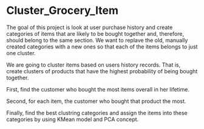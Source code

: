 # Cluster_Grocery_Item
The goal of this project is look at user purchase history and create categories of items that are likely to be bought together and, therefore, should belong to the same section. We want to replave the old, manually created categories with a new ones so that each of the items belongs to just one cluster.

We are going to cluster items based on users history records. That is, create clusters of products that have the highest probability of being bought together. 

First, find the customer who bought the most items overall in her lifetime.

Second, for each item, the customer who bought that product the most.

Finally, find the best clustring categories and assign the items into these categories by using KMean model and PCA concept.
